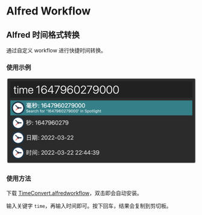 # Alfred Workflow

## Alfred 时间格式转换
通过自定义 workflow 进行快捷时间转换。

### 使用示例
![使用示例](pic/img.png)

### 使用方法
下载 [TimeConvert.alfredworkflow](TimeConvert.alfredworkflow)，双击即会自动安装。

输入关键字 `time`，再输入时间即可。按下回车，结果会复制到剪切板。
